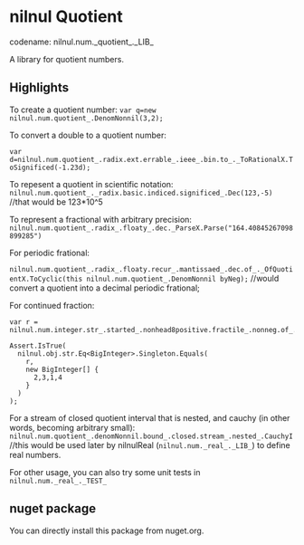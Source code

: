 # nilnul Quotient
codename: nilnul.num.\_quotient\_.\_LIB_

A library for quotient numbers.

## Highlights
To create a quotient number:
```var q=new nilnul.num.quotient_.DenomNonnil(3,2); ```

To convert a double to a quotient number:

```var d=nilnul.num.quotient_.radix.ext.errable_.ieee_.bin.to_._ToRationalX.ToSignificed(-1.23d);```

To repesent a quotient in scientific notation:
```nilnul.num.quotient_._radix.basic.indiced.significed_.Dec(123,-5)```
//that would be 123*10^5

To represent a fractional with arbitrary precision:
```	nilnul.num.quotient_.radix_.floaty_.dec._ParseX.Parse("164.40845267098899285")```

For periodic frational:

```nilnul.num.quotient_.radix_.floaty.recur_.mantissaed_.dec.of_._OfQuotientX.ToCyclic(this nilnul.num.quotient_.DenomNonnil byNeg);```
//would convert a quotient into a decimal periodic frational;

For continued fraction:
```
var r = nilnul.num.integer.str_.started_.nonhead8positive.fractile_.nonneg.of_.ofQuotient_._ByEuclidAlgorithmX._AsAdders_01nonneg(43,19).ToArray();

Assert.IsTrue(
  nilnul.obj.str.Eq<BigInteger>.Singleton.Equals(
    r,
    new BigInteger[] {
      2,3,1,4
    }
  )
);
```
For a stream of closed quotient interval that is nested, and cauchy (in other words, becoming arbitrary small):
```nilnul.num.quotient_.denomNonnil.bound_.closed.stream_.nested_.CauchyI```
//this would be used later by nilnulReal (`nilnul.num._real_._LIB_`) to define real numbers.

For other usage, you can also try some unit tests in `nilnul.num._real_._TEST_`

## nuget package
You can directly install this package from nuget.org.
